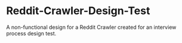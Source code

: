 # Reddit-Crawler-Design-Test
A non-functional design for a Reddit Crawler created for an interview process design test.
